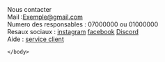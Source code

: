 <html>
    <head> Nous contacter <br> </head>
    <body>
        Mail :<a href=Exemple@gmail.com>Exemple@gmail.com</a> <br>
        Numero des responsables : 07000000 ou 01000000 <br>
        Resaux sociaux : <a href="instagram">instagram</a> <a href="facebook"> facebook</a> <a href="discord">Discord</a> <br>
        Aide : <a href="service client">service client</a>
        
    </body>
</html>
